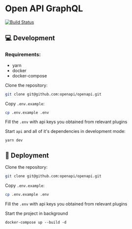 # Open API GraphQL
[![Build Status](https://travis-ci.com/openapi/openapi.svg?branch=master)](https://travis-ci.com/openapi/openapi)

## :computer: Development

### Requirements:
- yarn
- docker
- docker-compose

Clone the repository:
```sh
git clone git@github.com:openapi/openapi.git
```

Copy `.env.example`:
```sh
cp .env.example .env
```

Fill the `.env` with api keys you obtained from relevant plugins

Start `api` and all of it's dependencies in development mode:
```
yarn dev
```

## :rocket: Deployment

Clone the repository:
```sh
git clone git@github.com:openapi/openapi.git
```

Copy `.env.example`:
```sh
cp .env.example .env
```

Fill the `.env` with api keys you obtained from relevant plugins

Start the project in background
```
docker-compose up --build -d
```
